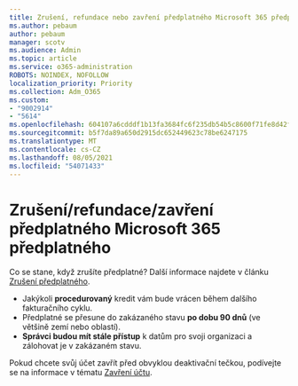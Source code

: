 ```yaml
---
title: Zrušení, refundace nebo zavření předplatného Microsoft 365 předplatného
ms.author: pebaum
author: pebaum
manager: scotv
ms.audience: Admin
ms.topic: article
ms.service: o365-administration
ROBOTS: NOINDEX, NOFOLLOW
localization_priority: Priority
ms.collection: Adm_O365
ms.custom:
- "9002914"
- "5614"
ms.openlocfilehash: 604107a6cdddf1b13fa3684fc6f235db54b5c8600f71fe8d42f26ee179abfe6e
ms.sourcegitcommit: b5f7da89a650d2915dc652449623c78be6247175
ms.translationtype: MT
ms.contentlocale: cs-CZ
ms.lasthandoff: 08/05/2021
ms.locfileid: "54071433"
---
```

# <a name="cancelrefundclose-your-microsoft-365-subscription"></a>Zrušení/refundace/zavření předplatného Microsoft 365 předplatného

Co se stane, když zrušíte předplatné? Další informace najdete v článku [Zrušení předplatného](https://docs.microsoft.com/microsoft-365/commerce/subscriptions/cancel-your-subscription?view=o365-worldwide).

- Jakýkoli **procedurovaný** kredit vám bude vrácen během dalšího fakturačního cyklu.
- Předplatné se přesune do zakázaného stavu **po dobu 90 dnů** (ve většině zemí nebo oblastí).
- **Správci budou mít stále přístup** k datům pro svoji organizaci a zálohovat je v zakázaném stavu.

Pokud chcete svůj účet zavřít před obvyklou deaktivační tečkou, podívejte se na informace v tématu [Zavření účtu](https://docs.microsoft.com/microsoft-365/commerce/close-your-account?view=o365-worldwide).
